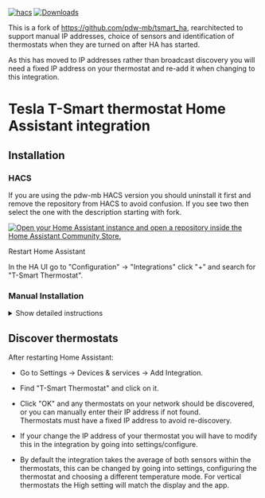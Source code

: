 [![hacs][hacsbadge]][hacs]
[![Downloads][download-latest-shield]](Downloads)


This is a fork of https://github.com/pdw-mb/tsmart_ha, rearchitected to support manual IP addresses, choice of sensors and identification of thermostats when they are turned on after HA has started.

As this has moved to IP addresses rather than broadcast discovery you will need a fixed IP address on your thermostat and re-add it when changing to this integration.

# Tesla T-Smart thermostat Home Assistant integration

## Installation

### HACS

If you are using the pdw-mb HACS version you should uninstall it first and remove the repository from HACS to avoid confusion. If you see two then select the one with the description starting with fork.

[![Open your Home Assistant instance and open a repository inside the Home Assistant Community Store.](https://my.home-assistant.io/badges/hacs_repository.svg)](https://my.home-assistant.io/redirect/hacs_repository/?owner=andrew-codechimp&repository=tsmart_ha&category=Integration)

Restart Home Assistant  

In the HA UI go to "Configuration" -> "Integrations" click "+" and search for "T-Smart Thermostat".

### Manual Installation

<details>
<summary>Show detailed instructions</summary>

Installation via HACS is recommended, but a manual setup is supported.

* Manually copy custom_components/t_smart folder from latest release to custom_components folder in your config folder.
* Restart Home Assistant.
* In the HA UI go to "Configuration" -> "Integrations" click "+" and search for "T-Smart Thermostat"
</details>

## Discover thermostats

After restarting Home Assistant:

* Go to Settings -> Devices & services -> Add Integration.

* Find "T-Smart Thermostat" and click on it.

* Click "OK" and any thermostats on your network should be discovered, or you can manually enter their IP address if not found.  
Thermostats must have a fixed IP address to avoid re-discovery.

* If your change the IP address of your thermostat you will have to modify this in the integration by going into settings/configure.

* By default the integration takes the average of both sensors within the thermostats, this can be changed by going into settings, configuring the thermostat and choosing a different temperature mode. For vertical thermostats the High setting will match the display and the app.

<!---->
[hacs]: https://github.com/hacs/integration
[hacsbadge]: https://img.shields.io/badge/HACS-Custom-41BDF5.svg?style=for-the-badge
[download-latest-shield]: https://img.shields.io/github/downloads/andrew-codechimp/tsmart_ha/latest/total?style=for-the-badge

